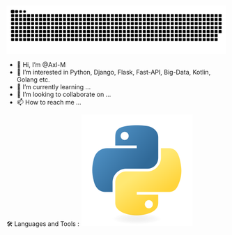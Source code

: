 
![Image alt](https://raw.githubusercontent.com/1999AZZAR/1999AZZAR/readme/resources/img/grid-snake.svg)
- 👋 Hi, I’m @Axl-M
- 👀 I’m interested in Python, Django, Flask, Fast-API, Big-Data, Kotlin, Golang etc.
- 🌱 I’m currently learning ...
- 💞️ I’m looking to collaborate on ...
- 📫 How to reach me ...

🛠️ Languages and Tools :
![Image alt](https://github.com/devicons/devicon/blob/master/icons/python/python-original.svg)

<!---
Axl-M/Axl-M is a ✨ special ✨ repository because its `README.md` (this file) appears on your GitHub profile.
You can click the Preview link to take a look at your changes.
--->
